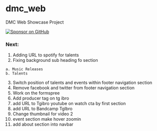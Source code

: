 # dmc_web
DMC Web Showcase Project

[![Sponsor on GitHub](https://dabuttonfactory.com/button.png?t=LIVE+DEMO&f=Open+Sans-Bold&ts=26&tc=fff&hp=45&vp=20&w=600&h=50&c=11&bgt=unicolored&bgc=15d798)](https://xkyrage.github.io/dmc_web/)

### Next:
1. Adding URL to spotify for talents
2. Fixing background sub heading fo section 
```
a. Music Releases
b. Talents
```
3. Switch position of talents and events within footer navigation section
4. Remove facebook and twitter from footer navigation section
5. Work on the formspree 
6. Add producer tag on tg ibro
7. add URL to Tgibro youtube on watch cta by first section
8. add URL to Bandcamp TgIbro
9. Change thumbnail for video 2
10. event section make hover zoomin
11. add about section into navbar

